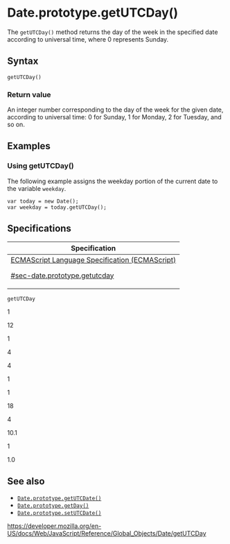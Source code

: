 # Date.prototype.getUTCDay()

The `getUTCDay()` method returns the day of the week in the specified date according to universal time, where 0 represents Sunday.

## Syntax

    getUTCDay()

### Return value

An integer number corresponding to the day of the week for the given date, according to universal time: 0 for Sunday, 1 for Monday, 2 for Tuesday, and so on.

## Examples

### Using getUTCDay()

The following example assigns the weekday portion of the current date to the variable `weekday`.

    var today = new Date();
    var weekday = today.getUTCDay();

## Specifications

<table>
<thead>
<tr class="header">
<th>Specification</th>
</tr>
</thead>
<tbody>
<tr class="odd">
<td>
<a href="https://tc39.es/ecma262/#sec-date.prototype.getutcday">ECMAScript Language Specification (ECMAScript) 
<br/>

<span class="small">#sec-date.prototype.getutcday</span>
</a>
</td>
</tr>
</tbody>
</table>

`getUTCDay`

1

12

1

4

4

1

1

18

4

10.1

1

1.0

## See also

-   [`Date.prototype.getUTCDate()`](getutcdate)
-   [`Date.prototype.getDay()`](getday)
-   [`Date.prototype.setUTCDate()`](setutcdate)

<a href="https://developer.mozilla.org/en-US/docs/Web/JavaScript/Reference/Global_Objects/Date/getUTCDay" class="_attribution-link">https://developer.mozilla.org/en-US/docs/Web/JavaScript/Reference/Global_Objects/Date/getUTCDay</a>
